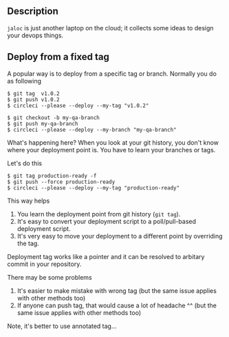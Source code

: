 ## Description

`jaloc` is just another laptop on the cloud;
it collects some ideas to design your devops things.

## Deploy from a fixed tag

A popular way is to deploy from a specific tag or branch.
Normally you do as following

```
$ git tag  v1.0.2
$ git push v1.0.2
$ circleci --please --deploy --my-tag "v1.0.2"

$ git checkout -b my-qa-branch
$ git push my-qa-branch
$ circleci --please --deploy --my-branch "my-qa-branch"
```

What's happening here? When you look at your git history, you don't
know where your deployment point is. You have to learn your branches
or tags.

Let's do this

```
$ git tag production-ready -f
$ git push --force production-ready
$ circleci --please --deploy --my-tag "production-ready"
```

This way helps

1. You learn the deployment point from git history (`git tag`).
2. It's easy to convert your deployment script to a poll/pull-based
   deployment script.
3. It's very easy to move your deployment to a different point
   by overriding the tag.

Deployment tag works like a pointer and it can be resolved to arbitary
commit in your repository.

There may be some problems

1. It's easier to make mistake with wrong tag (but the same issue applies with other methods too)
2. If anyone can push tag, that would cause a lot of headache ^^ (but the same issue applies with other methods too)

Note, it's better to use annotated tag...

